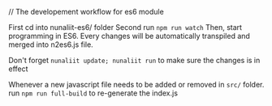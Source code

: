 // The developement workflow for es6 module

First cd into nunaliit-es6/ folder
Second run `npm run watch`
Then, start programming in ES6.
Every changes will be automatically transpiled and merged into n2es6.js file.

Don't forget `nunaliit update; nunaliit run` to make sure the changes is in effect

Whenever a new javascript file needs to be added or removed in `src/` folder.
run `npm run full-build` to re-generate the index.js